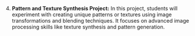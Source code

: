 
4. **Pattern and Texture Synthesis Project:** In this project, students will experiment with creating unique patterns or textures using image transformations and blending techniques. It focuses on advanced image processing skills like texture synthesis and pattern generation.